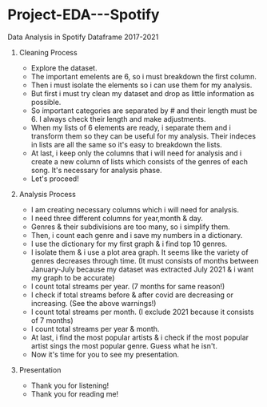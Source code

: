 # Project-EDA---Spotify
Data Analysis in Spotify Dataframe 2017-2021

1. Cleaning Process
    - Explore the dataset.
    - The important emelents are 6, so i must breakdown the first column.
    - Then i must isolate the elements so i can use them for my analysis.
    - But first i must try clean my dataset and drop as little information as possible.
    - So important categories are separated by # and their length must be 6. I always check their length and         make adjustments.
    - When my lists of 6 elements are ready, i separate them and i transform them so they can be useful for my       analysis. Their indeces in lists are all the same so it's easy to breakdown the lists.
    - At last, i keep only the columns that i will need for analysis and i create a new column of lists which         consists of the genres of each song. It's necessary for analysis phase.
    - Let's proceed!
   
2. Analysis Process
    - I am creating necessary columns which i will need for analysis.
    - I need three different columns for year,month & day.
    - Genres & their subdivisions are too many, so i simplify them.
    - Then, i count each genre and i save my numbers in a dictionary.
    - I use the dictionary for my first graph & i find top 10 genres.
    - I isolate them & i use a plot area graph. It seems like the variety of genres decreases through time. 
      (It must consists of months between January-July because my dataset was extracted July 2021 & i want my       graph to be accurate)
    - I count total streams per year. (7 months for same reason!)
    - I check if total streams before & after covid are decreasing or increasing. (See the above warnings!)
    - I count total streams per month. (I exclude 2021 because it consists of 7 months)
    - I count total streams per year & month.
    - At last, i find the most popular artists & i check if the most popular artist sings the most popular           genre. Guess what he isn't.
    - Now it's time for you to see my presentation.
    
3. Presentation
    - Thank you for listening!
    - Thank you for reading me!
    